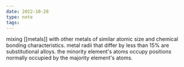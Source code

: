 ```yaml
---
date: 2022-10-28
type: note
tags:
---
```


mixing [[metals]] with other metals of similar atomic size and chemical bonding characteristics. metal radii that differ by less than 15% are substitutional alloys. the minority element's atoms occupy positions normally occupied by the majority element's atoms.
